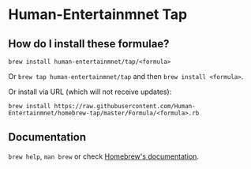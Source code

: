 # Human-Entertainmnet Tap

## How do I install these formulae?
`brew install human-entertainmnet/tap/<formula>`

Or `brew tap human-entertainmnet/tap` and then `brew install <formula>`.

Or install via URL (which will not receive updates):

```
brew install https://raw.githubusercontent.com/Human-Entertainmnet/homebrew-tap/master/Formula/<formula>.rb
```

## Documentation
`brew help`, `man brew` or check [Homebrew's documentation](https://docs.brew.sh).
